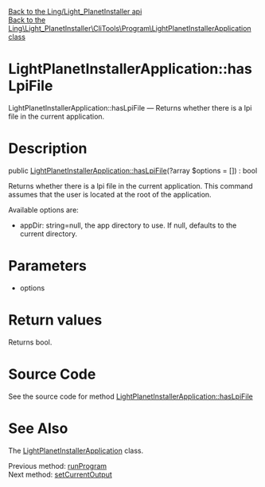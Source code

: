 [Back to the Ling/Light_PlanetInstaller api](https://github.com/lingtalfi/Light_PlanetInstaller/blob/master/doc/api/Ling/Light_PlanetInstaller.md)<br>
[Back to the Ling\Light_PlanetInstaller\CliTools\Program\LightPlanetInstallerApplication class](https://github.com/lingtalfi/Light_PlanetInstaller/blob/master/doc/api/Ling/Light_PlanetInstaller/CliTools/Program/LightPlanetInstallerApplication.md)


LightPlanetInstallerApplication::hasLpiFile
================



LightPlanetInstallerApplication::hasLpiFile — Returns whether there is a lpi file in the current application.




Description
================


public [LightPlanetInstallerApplication::hasLpiFile](https://github.com/lingtalfi/Light_PlanetInstaller/blob/master/doc/api/Ling/Light_PlanetInstaller/CliTools/Program/LightPlanetInstallerApplication/hasLpiFile.md)(?array $options = []) : bool




Returns whether there is a lpi file in the current application.
This command assumes that the user is located at the root of the application.

Available options are:
- appDir: string=null, the app directory to use. If null, defaults to the current directory.




Parameters
================


- options

    


Return values
================

Returns bool.








Source Code
===========
See the source code for method [LightPlanetInstallerApplication::hasLpiFile](https://github.com/lingtalfi/Light_PlanetInstaller/blob/master/CliTools/Program/LightPlanetInstallerApplication.php#L157-L161)


See Also
================

The [LightPlanetInstallerApplication](https://github.com/lingtalfi/Light_PlanetInstaller/blob/master/doc/api/Ling/Light_PlanetInstaller/CliTools/Program/LightPlanetInstallerApplication.md) class.

Previous method: [runProgram](https://github.com/lingtalfi/Light_PlanetInstaller/blob/master/doc/api/Ling/Light_PlanetInstaller/CliTools/Program/LightPlanetInstallerApplication/runProgram.md)<br>Next method: [setCurrentOutput](https://github.com/lingtalfi/Light_PlanetInstaller/blob/master/doc/api/Ling/Light_PlanetInstaller/CliTools/Program/LightPlanetInstallerApplication/setCurrentOutput.md)<br>

